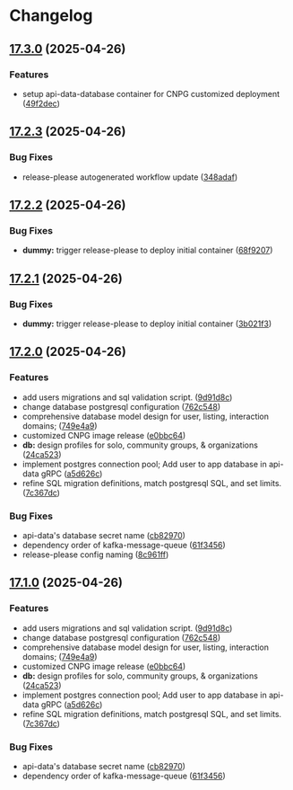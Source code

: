 # Changelog

## [17.3.0](https://github.com/szn-app/donation-app/compare/api-data-database@v17.2.3...api-data-database@v17.3.0) (2025-04-26)


### Features

* setup api-data-database container for CNPG customized deployment ([49f2dec](https://github.com/szn-app/donation-app/commit/49f2deced6e7c422384541ada94abc32ff039a4d))

## [17.2.3](https://github.com/szn-app/donation-app/compare/api-data-database@v17.2.2...api-data-database@v17.2.3) (2025-04-26)


### Bug Fixes

* release-please autogenerated workflow update ([348adaf](https://github.com/szn-app/donation-app/commit/348adafba4d3cd2f4b082d2fff846c6bef09a18c))

## [17.2.2](https://github.com/szn-app/donation-app/compare/api-data-database@v17.2.1...api-data-database@v17.2.2) (2025-04-26)


### Bug Fixes

* **dummy:** trigger release-please to deploy initial container ([68f9207](https://github.com/szn-app/donation-app/commit/68f9207e03d52ab02c57e61628481c65193d4c81))

## [17.2.1](https://github.com/szn-app/donation-app/compare/api-data-database@v17.2.0...api-data-database@v17.2.1) (2025-04-26)


### Bug Fixes

* **dummy:** trigger release-please to deploy initial container ([3b021f3](https://github.com/szn-app/donation-app/commit/3b021f376a654f6dad714f74e810f32918d24396))

## [17.2.0](https://github.com/szn-app/donation-app/compare/api-data-database@v17.1.0...api-data-database@v17.2.0) (2025-04-26)


### Features

* add users migrations and sql validation script. ([9d91d8c](https://github.com/szn-app/donation-app/commit/9d91d8cef5ad200bc0e2a1862c2352d1f63e6601))
* change database postgresql configuration ([762c548](https://github.com/szn-app/donation-app/commit/762c548e7a50bef7fbd4b64604a545c10ff607fb))
* comprehensive database model design for user, listing, interaction domains; ([749e4a9](https://github.com/szn-app/donation-app/commit/749e4a99aa13416462241e4d69fe6ff83ccdffcb))
* customized CNPG image release ([e0bbc64](https://github.com/szn-app/donation-app/commit/e0bbc64ea06aabc2987f324140dfec3cc687ca11))
* **db:** design profiles for solo, community groups, & organizations ([24ca523](https://github.com/szn-app/donation-app/commit/24ca5234c6601f730802d5dfbbe0de0257a389f4))
* implement postgres connection pool; Add user to app database in api-data gRPC ([a5d626c](https://github.com/szn-app/donation-app/commit/a5d626c402ca265f56cc311dc20813580aa0ab46))
* refine SQL migration definitions, match postgresql SQL, and set limits. ([7c367dc](https://github.com/szn-app/donation-app/commit/7c367dc337310a2cd6bf091d7bc1b465377a3bbb))


### Bug Fixes

* api-data's database secret name ([cb82970](https://github.com/szn-app/donation-app/commit/cb82970c7c43e7f3ab4c4ae4b58e9f0ef377cd0d))
* dependency order of kafka-message-queue ([61f3456](https://github.com/szn-app/donation-app/commit/61f34561abb2c27a9ea0d64db0486ca84d68011f))
* release-please config naming ([8c961ff](https://github.com/szn-app/donation-app/commit/8c961ff536afa2511d2c45a61ebeff4ff7bacd03))

## [17.1.0](https://github.com/szn-app/donation-app/compare/api-data--postgresql-cnpg-extension@v17.0.0...api-data--postgresql-cnpg-extension@v17.1.0) (2025-04-26)


### Features

* add users migrations and sql validation script. ([9d91d8c](https://github.com/szn-app/donation-app/commit/9d91d8cef5ad200bc0e2a1862c2352d1f63e6601))
* change database postgresql configuration ([762c548](https://github.com/szn-app/donation-app/commit/762c548e7a50bef7fbd4b64604a545c10ff607fb))
* comprehensive database model design for user, listing, interaction domains; ([749e4a9](https://github.com/szn-app/donation-app/commit/749e4a99aa13416462241e4d69fe6ff83ccdffcb))
* customized CNPG image release ([e0bbc64](https://github.com/szn-app/donation-app/commit/e0bbc64ea06aabc2987f324140dfec3cc687ca11))
* **db:** design profiles for solo, community groups, & organizations ([24ca523](https://github.com/szn-app/donation-app/commit/24ca5234c6601f730802d5dfbbe0de0257a389f4))
* implement postgres connection pool; Add user to app database in api-data gRPC ([a5d626c](https://github.com/szn-app/donation-app/commit/a5d626c402ca265f56cc311dc20813580aa0ab46))
* refine SQL migration definitions, match postgresql SQL, and set limits. ([7c367dc](https://github.com/szn-app/donation-app/commit/7c367dc337310a2cd6bf091d7bc1b465377a3bbb))


### Bug Fixes

* api-data's database secret name ([cb82970](https://github.com/szn-app/donation-app/commit/cb82970c7c43e7f3ab4c4ae4b58e9f0ef377cd0d))
* dependency order of kafka-message-queue ([61f3456](https://github.com/szn-app/donation-app/commit/61f34561abb2c27a9ea0d64db0486ca84d68011f))
